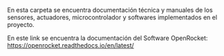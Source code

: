 En esta carpeta se encuentra documentación técnica y manuales de los sensores, actuadores, microcontrolador y softwares implementados en el proyecto.

En este link se encuentra la documentación del Software OpenRocket: https://openrocket.readthedocs.io/en/latest/
